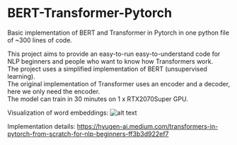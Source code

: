 # BERT-Transformer-Pytorch
Basic implementation of BERT and Transformer in Pytorch in one python file of ~300 lines of code.  
  
This project aims to provide an easy-to-run easy-to-understand code for NLP beginners and people who want to know how Transformers work.  
The project uses a simplified implementation of BERT (unsupervised learning).  
The original implementation of Transformer uses an encoder and a decoder, here we only need the encoder.  
The model can train in 30 minutes on 1 x RTX2070Super GPU.  
  
Visualization of word embeddings:
![alt text](https://miro.medium.com/max/3000/1*tyabpnOIHPhl1ZoQQuSfvw.png)


Implementation details: https://hyugen-ai.medium.com/transformers-in-pytorch-from-scratch-for-nlp-beginners-ff3b3d922ef7
